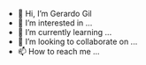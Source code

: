 - 👋 Hi, I’m Gerardo Gil
- 👀 I’m interested in ...
- 🌱 I’m currently learning ...
- 💞️ I’m looking to collaborate on ...
- 📫 How to reach me ...

<!---
CoFVe/CoFVe is a ✨ special ✨ repository because its `README.md` (this file) appears on your GitHub profile.
You can click the Preview link to take a look at your changes.
--->
